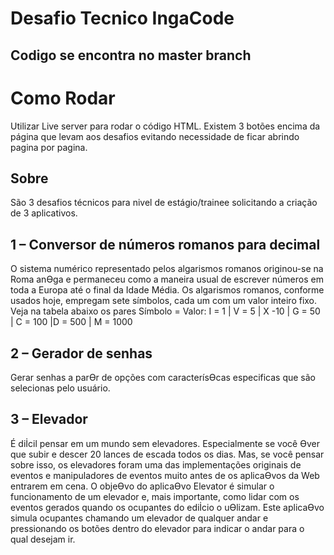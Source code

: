 # Desafio Tecnico IngaCode
## Codigo se encontra no master branch
# Como Rodar
Utilizar Live server para rodar o código HTML. Existem 3 botões encima da página que levam aos desafios evitando necessidade de ficar abrindo pagina por pagina.

## Sobre

São 3 desafios técnicos para nivel de estágio/trainee solicitando a criação de 3 aplicativos. 

## 1 – Conversor de números romanos para decimal 

O sistema numérico representado pelos algarismos romanos originou-se na Roma anƟga e
permaneceu como a maneira usual de escrever números em toda a Europa até o final da Idade
Média. Os algarismos romanos, conforme usados hoje, empregam sete símbolos, cada um com um
valor inteiro fixo. Veja na tabela abaixo os pares Símbolo = Valor:
I = 1 | V = 5 | X -10 | G = 50 | C = 100 |D = 500 | M = 1000

## 2 – Gerador de senhas
Gerar senhas a parƟr de opções com caracterísƟcas especificas que são selecionas pelo usuário. 

## 3 – Elevador
É diİcil pensar em um mundo sem elevadores. Especialmente se você Ɵver que subir e descer 20
lances de escada todos os dias. Mas, se você pensar sobre isso, os elevadores foram uma das
implementações originais de eventos e manipuladores de eventos muito antes de os aplicaƟvos da
Web entrarem em cena.
O objeƟvo do aplicaƟvo Elevator é simular o funcionamento de um elevador e, mais importante,
como lidar com os eventos gerados quando os ocupantes do ediİcio o uƟlizam. Este aplicaƟvo simula
ocupantes chamando um elevador de qualquer andar e pressionando os botões dentro do elevador
para indicar o andar para o qual desejam ir.
